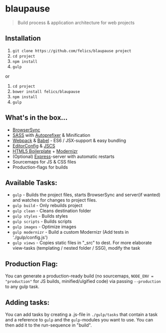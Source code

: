 # blaupause

> Build process & application architecture for web projects

## Installation

 1. `git clone https://github.com/felics/blaupause project`
 2. `cd project`
 3. `npm install`
 4. `gulp`

or

 1. `cd project`
 2. `bower install felics/blaupause`
 3. `npm install`
 4. `gulp`

## What's in the box...

 - [BrowserSync](http://www.browsersync.io/)
 - [SASS](http://sass-lang.com/) with [Autoprefixer](https://github.com/postcss/autoprefixer) & Minification
 - [Webpack](http://webpack.github.io) & [Babel](babeljs.io) - ES6 / JSX-support & easy bundling
 - [EditorConfig](http://editorconfig.org/) & [JSCS](http://jscs.info/overview.html)
 - [HTML5 Boilerplate](https://html5boilerplate.com/) + [Modernizr](http://modernizr.com/)
 - (Optional) [Express](http://expressjs.com/)-server with automatic restarts
 - Sourcemaps for JS & CSS files
 - Production-flags for builds

## Available Tasks:

 - `gulp` - Builds the project files, starts BrowserSync and server(if wanted) and watches for changes to project files.
 - `gulp build` - Only rebuilds project
 - `gulp clean` - Cleans destination folder
 - `gulp styles` - Builds styles
 - `gulp scripts` - Builds scripts
 - `gulp images` - Optimize images
 - `gulp modernizr` - Build a custom Modernizr (Add tests in './gulp/config.js')
 - `gulp views` - Copies static files in "\_src" to dest. For more elaborate view-tasks (templating / nested folder / SSG), modify the task

## Production Flag:

You can generate a production-ready build (no sourcemaps, `NODE_ENV = "production"` for JS builds, minified/ulgified code) via passing `--production` to any gulp task.

## Adding tasks:

You can add tasks by creating a .js-file in `./gulp/tasks` that contain a task and a reference to `gulp` and the `gulp`-modules you want to use. You can then add it to the run-sequence in "build".
